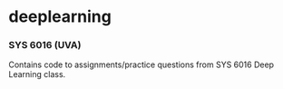 # deeplearning

### SYS 6016 (UVA)

Contains code to assignments/practice questions from SYS 6016 Deep Learning class.
